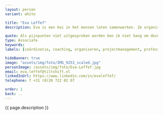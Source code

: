 ```yaml
---
layout: person
variant: white

title: "Eva Leffef"
description: Eva is een kei in het mensen laten samenwerken. Ze organiseert en coördineert complexe en moeizame projecten binnen no-time weer tot leven. Beheerst alle disciplines van digitalisering en laat zich geen knollen voor citroenen verkopen. Haar voorliefde voor de mensen 'die het werk doen' zorgt voor vertrouwen en dat iedereen heel graag met en voor haar werkt. Ze vindt haar werk pas geslaagd als iedereen weer gemotiveerd aan het werk is. Dan is het tijd voor een volgende opdracht.

quote: Als pijnpunten niet uitgesproken worden ben ik niet bang om deze te (laten) benoemen.
type: Associate
keywords:
labels: [coördinatie, coaching, organiseren, projectmanagement, professioneel bemoeial]

hideBanner: true
image: "assets/img/foto/IMG_9253_scaled.jpg"
personImage: /assets/img/foto/Eva-Leffef.jpg
email: eva.leffef@tiltshift.nl
linkedInUrl: https://www.linkedin.com/in/evaleffef/
telephone: T +31 (0)20 722 02 07

order: 1
back: ..
---
```


{{ page.description }}
